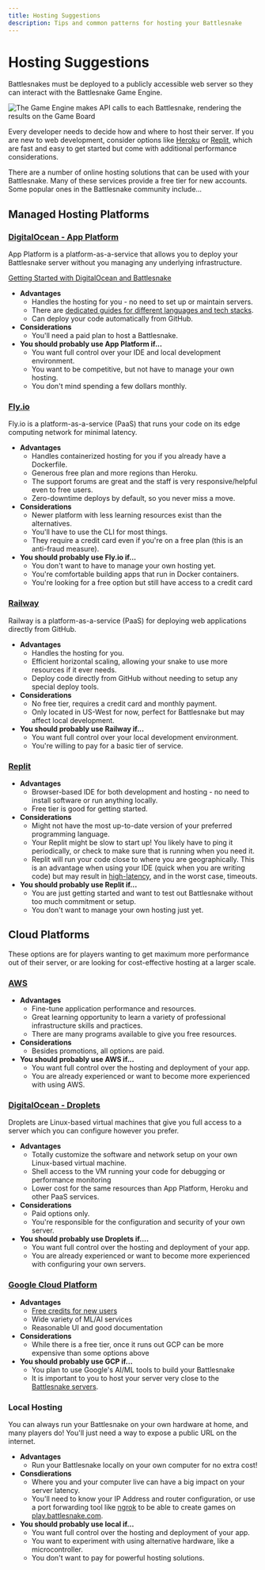 ```yaml
---
title: Hosting Suggestions
description: Tips and common patterns for hosting your Battlesnake
---
```


# Hosting Suggestions

Battlesnakes must be deployed to a publicly accessible web server so they can interact with the Battlesnake Game Engine.

![The Game Engine makes API calls to each Battlesnake, rendering the results on the Game Board](/img/simple_server_diagram.png)

Every developer needs to decide how and where to host their server. If you are new to web development, consider options like [Heroku](https://heroku.com) or [Replit](https://replit.com/), which are fast and easy to get started but come with additional performance considerations.

There are a number of online hosting solutions that can be used with your Battlesnake. Many of these services provide a free tier for new accounts. Some popular ones in the Battlesnake community include...

## Managed Hosting Platforms


### [DigitalOcean - App Platform](https://docs.digitalocean.com/products/app-platform/)

App Platform is a platform-as-a-service that allows you to deploy your Battlesnake server without you managing any underlying infrastructure.

[Getting Started with DigitalOcean and Battlesnake](https://blog.battlesnake.com/p/373ee072-815e-4138-b216-80908655309d/)

* **Advantages**
  * Handles the hosting for you - no need to set up or maintain servers.
  * There are [dedicated guides for different languages and tech stacks](https://docs.digitalocean.com/products/app-platform/languages-frameworks/).
  * Can deploy your code automatically from GitHub.
* **Considerations**
  * You'll need a paid plan to host a Battlesnake.
* **You should probably use App Platform if...**
  * You want full control over your IDE and local development environment.
  * You want to be competitive, but not have to manage your own hosting.
  * You don't mind spending a few dollars monthly.

### [Fly.io](https://fly.io/)

Fly.io is a platform-as-a-service (PaaS) that runs your code on its edge computing network for minimal latency.

* **Advantages**
  * Handles containerized hosting for you if you already have a Dockerfile.
  * Generous free plan and more regions than Heroku.
  * The support forums are great and the staff is very responsive/helpful even to free users.
  * Zero-downtime deploys by default, so you never miss a move.
* **Considerations**
  * Newer platform with less learning resources exist than the alternatives.
  * You'll have to use the CLI for most things.
  * They require a credit card even if you're on a free plan (this is an anti-fraud measure).
* **You should probably use Fly.io if...**
  * You don't want to have to manage your own hosting yet.
  * You're comfortable building apps that run in Docker containers.
  * You're looking for a free option but still have access to a credit card


### [Railway](https://railway.app/)

Railway is a platform-as-a-service (PaaS) for deploying web applications directly from GitHub.

* **Advantages**
  * Handles the hosting for you.
  * Efficient horizontal scaling, allowing your snake to use more resources if it ever needs.
  * Deploy code directly from GitHub without needing to setup any special deploy tools.
* **Considerations**
  * No free tier, requires a credit card and monthly payment.
  * Only located in US-West for now, perfect for Battlesnake but may affect local development.
* **You should probably use Railway if...**
  * You want full control over your local development environment.
  * You're willing to pay for a basic tier of service.

### [Replit](https://replit.com/)

* **Advantages**
  * Browser-based IDE for both development and hosting - no need to install software or run anything locally.
  * Free tier is good for getting started.
* **Considerations**
  * Might not have the most up-to-date version of your preferred programming language.
  * Your Replit might be slow to start up! You likely have to ping it periodically, or check to make sure that is running when you need it.
  * Replit will run your code close to where you are geographically. This is an advantage when using your IDE (quick when you are writing code) but may result in [high-latency](api/index.md#request-timeouts), and in the worst case, timeouts.
* **You should probably use Replit if...**
  * You are just getting started and want to test out Battlesnake without too much commitment or setup.
  * You don't want to manage your own hosting just yet.


## Cloud Platforms

These options are for players wanting to get maximum more performance out of their server, or are looking for cost-effective hosting at a larger scale.

### [AWS](https:://aws.amazon.com)

* **Advantages**
  * Fine-tune application performance and resources.
  * Great learning opportunity to learn a variety of professional infrastructure skills and practices.
  * There are many programs available to give you free resources.
* **Considerations**
  * Besides promotions, all options are paid.
* **You should probably use AWS if...**
  * You want full control over the hosting and deployment of your app.
  * You are already experienced or want to become more experienced with using AWS.


### [DigitalOcean - Droplets](https://docs.digitalocean.com/products/droplets/)

Droplets are Linux-based virtual machines that give you full access to a server which you can configure however you prefer.

* **Advantages**
  * Totally customize the software and network setup on your own Linux-based virtual machine.
  * Shell access to the VM running your code for debugging or performance monitoring
  * Lower cost for the same resources than App Platform, Heroku and other PaaS services.
* **Considerations**
  * Paid options only.
  * You're responsible for the configuration and security of your own server.
* **You should probably use Droplets if....**
  * You want full control over the hosting and deployment of your app.
  * You are already experienced or want to become more experienced with configuring your own servers.


### [Google Cloud Platform](https://cloud.google.com/)

* **Advantages**
  * [Free credits for new users](https://cloud.google.com/free)
  * Wide variety of ML/AI services
  * Reasonable UI and good documentation
* **Considerations**
  * While there is a free tier, once it runs out GCP can be more expensive than some options above
* **You should probably use GCP if...**
  * You plan to use Google's AI/ML tools to build your Battlesnake
  * It is important to you to host your server very close to the [Battlesnake servers](engine-regions).


### Local Hosting

You can always run your Battlesnake on your own hardware at home, and many players do! You'll just need a way to expose a public URL on the internet.

* **Advantages**
  * Run your Battlesnake locally on your own computer for no extra cost!
* **Consdierations**
  * Where you and your computer live can have a big impact on your server latency.
  * You'll need to know your IP Address and router configuration, or use a port forwarding tool like [ngrok](https://ngrok.com/) to be able to create games on [play.battlesnake.com](https://play.battlesnake.com).
*   **You should probably use local if...**
    * You want full control over the hosting and deployment of your app.
    * You want to experiment with using alternative hardware, like a microcontroller.
    * You don't want to pay for powerful hosting solutions.
